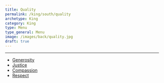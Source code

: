 ```yaml
---
title: Quality
permalink: /king/south/quality
archetype: King
category: King
type: Menu
type_general: Menu
image: /images/back/quality.jpg
draft: true
---
```


---
- [Generosity](/king/south/quality/generosity)
- [Justice](/king/south/quality/justice)
- [Compassion](/king/south/quality/compassion)
- [Respect](/king/south/quality/respect)
